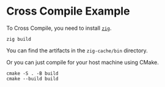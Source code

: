 # Cross Compile Example

To Cross Compile, you need to install [`zig`](https://ziglang.org/download/).

``` 
zig build
```

You can find the artifacts in the `zig-cache/bin` directory.

<!-- ```
cmake -S . -DCMAKE_C_FLAGS="-fuse-ld=lld" -DCMAKE_TOOLCHAIN_FILE=toolchain.cmake -B build
cmake --build build
``` -->

Or you can just compile for your host machine using CMake.

```
cmake -S . -B build
cmake --build build
```